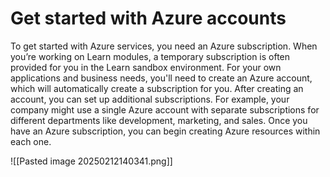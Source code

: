 
# Get started with Azure accounts

To get started with Azure services, you need an Azure subscription. When you’re working on Learn modules, a temporary subscription is often provided for you in the Learn sandbox environment. For your own applications and business needs, you'll need to create an Azure account, which will automatically create a subscription for you. After creating an account, you can set up additional subscriptions. For example, your company might use a single Azure account with separate subscriptions for different departments like development, marketing, and sales. Once you have an Azure subscription, you can begin creating Azure resources within each one.

![[Pasted image 20250212140341.png]]
